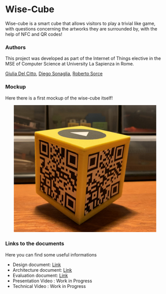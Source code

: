# Wise-Cube 
Wise-cube is a smart cube that allows visitors to play a trivial like game, with questions concerning the artworks they are surrounded by, with the help of NFC and QR codes!

### Authors
This project was developed as part of the Internet of Things elective in the MSE of Computer Science at University La Sapienza in Rome.

[Giulia Del Citto](https://www.linkedin.com/in/giulia-del-citto-316a8b1a3), 
[Diego Sonaglia](https://www.linkedin.com/in/diego-sonaglia-66a96915b), 
[Roberto Sorce](https://www.linkedin.com/in/roberto-sorce-52491512a)

### Mockup
Here there is a first mockup of the wise-cube itself!
<p align="center">
 <img src="mockup/cube-picture.jpg" width="450" )
</p>


### Links to the documents

Here you can find some useful informations

- Design document: [Link](Design/README.md)
- Architecture document: [Link](Architecture/README.md)  
- Evaluation document: [Link](Evaluation/README.md)  
- Presentation Video : Work in Progress
- Technical Video : Work in Progress


          
